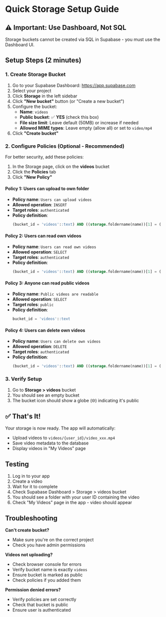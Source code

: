 # Quick Storage Setup Guide

## ⚠️ Important: Use Dashboard, Not SQL

Storage buckets cannot be created via SQL in Supabase - you must use the Dashboard UI.

## Setup Steps (2 minutes)

### 1. Create Storage Bucket

1. Go to your Supabase Dashboard: https://app.supabase.com
2. Select your project
3. Click **Storage** in the left sidebar
4. Click **"New bucket"** button (or "Create a new bucket")
5. Configure the bucket:
   - **Name**: `videos`
   - **Public bucket**: ✅ **YES** (check this box)
   - **File size limit**: Leave default (50MB) or increase if needed
   - **Allowed MIME types**: Leave empty (allow all) or set to `video/mp4`
6. Click **"Create bucket"**

### 2. Configure Policies (Optional - Recommended)

For better security, add these policies:

1. In the Storage page, click on the **videos** bucket
2. Click the **Policies** tab
3. Click **"New Policy"**

#### Policy 1: Users can upload to own folder
- **Policy name**: `Users can upload videos`
- **Allowed operation**: `INSERT`
- **Target roles**: `authenticated`
- **Policy definition**: 
  ```sql
  (bucket_id = 'videos'::text) AND ((storage.foldername(name))[1] = (auth.uid())::text)
  ```

#### Policy 2: Users can read own videos
- **Policy name**: `Users can read own videos`
- **Allowed operation**: `SELECT`
- **Target roles**: `authenticated`
- **Policy definition**:
  ```sql
  (bucket_id = 'videos'::text) AND ((storage.foldername(name))[1] = (auth.uid())::text)
  ```

#### Policy 3: Anyone can read public videos
- **Policy name**: `Public videos are readable`
- **Allowed operation**: `SELECT`
- **Target roles**: `public`
- **Policy definition**:
  ```sql
  bucket_id = 'videos'::text
  ```

#### Policy 4: Users can delete own videos
- **Policy name**: `Users can delete own videos`
- **Allowed operation**: `DELETE`
- **Target roles**: `authenticated`
- **Policy definition**:
  ```sql
  (bucket_id = 'videos'::text) AND ((storage.foldername(name))[1] = (auth.uid())::text)
  ```

### 3. Verify Setup

1. Go to **Storage > videos** bucket
2. You should see an empty bucket
3. The bucket icon should show a globe (🌐) indicating it's public

## ✅ That's It!

Your storage is now ready. The app will automatically:
- Upload videos to `videos/{user_id}/video_xxx.mp4`
- Save video metadata to the database
- Display videos in "My Videos" page

## Testing

1. Log in to your app
2. Create a video
3. Wait for it to complete
4. Check Supabase Dashboard > Storage > videos bucket
5. You should see a folder with your user ID containing the video
6. Check "My Videos" page in the app - video should appear

## Troubleshooting

**Can't create bucket?**
- Make sure you're on the correct project
- Check you have admin permissions

**Videos not uploading?**
- Check browser console for errors
- Verify bucket name is exactly `videos`
- Ensure bucket is marked as public
- Check policies if you added them

**Permission denied errors?**
- Verify policies are set correctly
- Check that bucket is public
- Ensure user is authenticated

